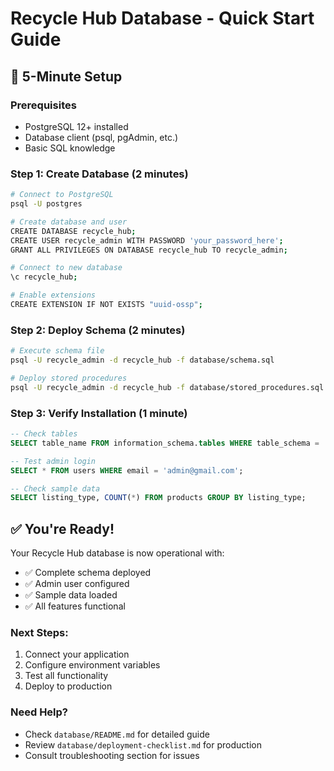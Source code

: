 # Recycle Hub Database - Quick Start Guide

## 🚀 5-Minute Setup

### Prerequisites
- PostgreSQL 12+ installed
- Database client (psql, pgAdmin, etc.)
- Basic SQL knowledge

### Step 1: Create Database (2 minutes)
```bash
# Connect to PostgreSQL
psql -U postgres

# Create database and user
CREATE DATABASE recycle_hub;
CREATE USER recycle_admin WITH PASSWORD 'your_password_here';
GRANT ALL PRIVILEGES ON DATABASE recycle_hub TO recycle_admin;

# Connect to new database
\c recycle_hub;

# Enable extensions
CREATE EXTENSION IF NOT EXISTS "uuid-ossp";
```

### Step 2: Deploy Schema (2 minutes)
```bash
# Execute schema file
psql -U recycle_admin -d recycle_hub -f database/schema.sql

# Deploy stored procedures
psql -U recycle_admin -d recycle_hub -f database/stored_procedures.sql
```

### Step 3: Verify Installation (1 minute)
```sql
-- Check tables
SELECT table_name FROM information_schema.tables WHERE table_schema = 'public';

-- Test admin login
SELECT * FROM users WHERE email = 'admin@gmail.com';

-- Check sample data
SELECT listing_type, COUNT(*) FROM products GROUP BY listing_type;
```

## ✅ You're Ready!

Your Recycle Hub database is now operational with:
- ✅ Complete schema deployed
- ✅ Admin user configured
- ✅ Sample data loaded
- ✅ All features functional

### Next Steps:
1. Connect your application
2. Configure environment variables
3. Test all functionality
4. Deploy to production

### Need Help?
- Check `database/README.md` for detailed guide
- Review `database/deployment-checklist.md` for production
- Consult troubleshooting section for issues